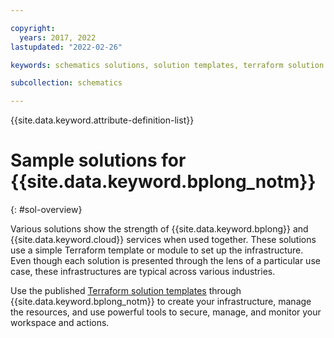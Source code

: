```yaml
---

copyright:
  years: 2017, 2022
lastupdated: "2022-02-26"

keywords: schematics solutions, solution templates, terraform solution templates, sample templates

subcollection: schematics

---
```


{{site.data.keyword.attribute-definition-list}}

# Sample solutions for {{site.data.keyword.bplong_notm}}
{: #sol-overview}

Various solutions show the strength of {{site.data.keyword.bplong}} and {{site.data.keyword.cloud}} services when used together. These solutions use a simple Terraform template or module to set up the infrastructure. Even though each solution is presented through the lens of a particular use case, these infrastructures are typical across various industries. 

Use the published [Terraform solution templates](/docs/ibm-cloud-provider-for-terraform?topic=ibm-cloud-provider-for-terraform-provider-template#sample) through {{site.data.keyword.bplong_notm}} to create your infrastructure, manage the resources, and use powerful tools to secure, manage, and monitor your workspace and actions.
